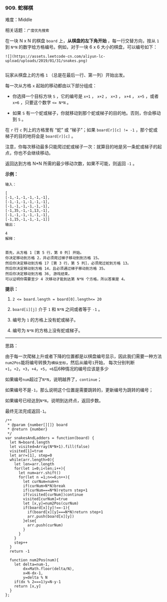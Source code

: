 ### 909. 蛇梯棋

难度：Middle

相关话题：`广度优先搜索`

在一块 N x N 的棋盘 `board` 上，**从棋盘的左下角开始** ，每一行交替方向，按从 `1`  到  `N*N` 的数字给方格编号。例如，对于一块 6 x 6 大小的棋盘，可以编号如下：





```
![](https://assets.leetcode-cn.com/aliyun-lc-upload/uploads/2019/01/31/snakes.png)


```


玩家从棋盘上的方格 `1`  （总是在最后一行、第一列）开始出发。



每一次从方格 `x` 起始的移动都由以下部分组成：




* 你选择一个目标方块  `S` ，它的编号是  `x+1` ， `x+2` ， `x+3` ， `x+4` ， `x+5` ，或者  `x+6` ，只要这个数字 `<= N*N` 。

* 如果  `S`  有一个蛇或梯子，你就移动到那个蛇或梯子的目的地。否则，你会移动到  `S` 。





在  `r`  行  `c`  列上的方格里有 &ldquo;蛇&rdquo; 或 &ldquo;梯子&rdquo;；如果  `board[r][c] != -1` ，那个蛇或梯子的目的地将会是  `board[r][c]` 。



注意，你每次移动最多只能爬过蛇或梯子一次：就算目的地是另一条蛇或梯子的起点，你也不会继续移动。



返回达到方格 N*N 所需的最少移动次数，如果不可能，则返回  `-1` 。







**示例：** 





```
输入：

[
[-1,-1,-1,-1,-1,-1],
[-1,-1,-1,-1,-1,-1],
[-1,-1,-1,-1,-1,-1],
[-1,35,-1,-1,13,-1],
[-1,-1,-1,-1,-1,-1],
[-1,15,-1,-1,-1,-1]]
输出：

4
解释：


首先，从方格 1 [第 5 行，第 0 列] 开始。
你决定移动到方格 2，并必须爬过梯子移动到到方格 15。
然后你决定移动到方格 17 [第 3 行，第 5 列]，必须爬过蛇到方格 13。
然后你决定移动到方格 14，且必须通过梯子移动到方格 35。
然后你决定移动到方格 36, 游戏结束。
可以证明你需要至少 4 次移动才能到达第 N*N 个方格，所以答案是 4。

```






**提示：** 




1.  `2 <= board.length = board[0].length<= 20` 

2.  `board[i][j]` 介于 `1` 和 `N*N` 之间或者等于 `-1` 。

3. 编号为 `1` 的方格上没有蛇或梯子。

4. 编号为 `N*N` 的方格上没有蛇或梯子。






-----

思路：

由于每一次爬梯上升或者下降的位置都是以棋盘编号显示，因此我们需要一种方法`num2Pos`能将编号转换为`横纵坐标`，然后从编号`1`开始，
每次分别判断`+1`，`+2`，`+3`，`+4`，`+5`，`+6`后6种情况的编号应该是多少

如果编号`num`超过了`N*N`，说明越界了，`continue`；

如果编号不是`-1`，那么说明这个位置是需要跳转的，更新编号为跳转的编号；

如果编号已经达到`N*N`，说明到达终点，返回步数。

最终无法完成返回`-1`。


```
/**
 * @param {number[][]} board
 * @return {number}
 */
var snakesAndLadders = function(board) {
  let N=board.length
  let visited=Array(N*N+1).fill(false)
  visited[1]=true
  let arr=[1], step=0
  while(arr.length>0){
    let len=arr.length
    for(let i=0;i<len;i++){
      let num=arr.shift()
      for(let n =1;n<=6;n++){
        let curNum=num+n
        if(curNum>N*N)break
        if(curNum===N*N)return step+1
        if(visited[curNum])continue
        visited[curNum]=true
        let [x,y]=num2Pos(curNum)
        if(board[x][y]!==-1){
          if(board[x][y]===N*N)return step+1
          arr.push(board[x][y])
        }else{
          arr.push(curNum)
        }
      }
    }
    step++
  }
  return -1
  
  function num2Pos(num){
    let delta=num-1,
        dx=Math.floor(delta/N),
        x=N-dx-1,
        y=delta % N
    if(dx % 2===1)y=N-y-1
    return [x,y]
  }
};



```

